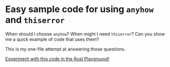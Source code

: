 # Easy sample code for using `anyhow` and `thiserror`

When should I choose `anyhow`? When might I need `thiserror`?
Can you show me a quick example of code that uses them?

This is my one-file attempt at answering those questions.

[Experiment with this code in the Rust Playground!](https://play.rust-lang.org/?version=stable&mode=debug&edition=2018&gist=19bbe377befc477d025100f970a901af)
